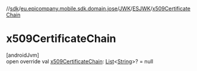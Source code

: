 //[sdk](../../../../index.md)/[eu.epicompany.mobile.sdk.domain.jose](../../index.md)/[JWK](../index.md)/[ESJWK](index.md)/[x509CertificateChain](x509-certificate-chain.md)

# x509CertificateChain

[androidJvm]\
open override val [x509CertificateChain](x509-certificate-chain.md): [List](https://kotlinlang.org/api/latest/jvm/stdlib/kotlin.collections/-list/index.html)&lt;[String](https://kotlinlang.org/api/latest/jvm/stdlib/kotlin/-string/index.html)&gt;? = null

